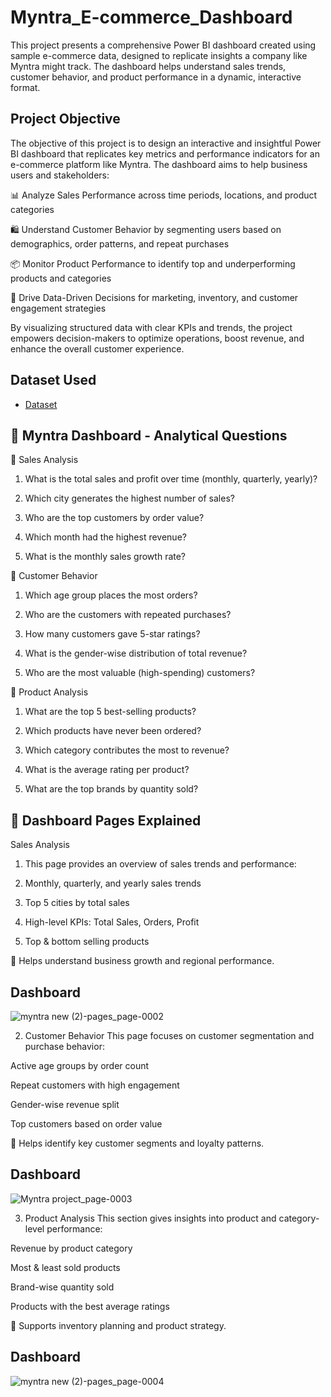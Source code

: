 # Myntra_E-commerce_Dashboard
This project presents a comprehensive Power BI dashboard created using sample e-commerce data, designed to replicate insights a company like Myntra might track. The dashboard helps understand sales trends, customer behavior, and product performance in a dynamic, interactive format.
## Project Objective
The objective of this project is to design an interactive and insightful Power BI dashboard that replicates key metrics and performance indicators for an e-commerce platform like Myntra. The dashboard aims to help business users and stakeholders:

📊 Analyze Sales Performance across time periods, locations, and product categories

🛍️ Understand Customer Behavior by segmenting users based on demographics, order patterns, and repeat purchases

📦 Monitor Product Performance to identify top and underperforming products and categories

🚀 Drive Data-Driven Decisions for marketing, inventory, and customer engagement strategies

By visualizing structured data with clear KPIs and trends, the project empowers decision-makers to optimize operations, boost revenue, and enhance the overall customer experience.

## Dataset Used
- <a href="https://github.com/Shrutikak03/Myntra_E-commerce_Dashboard/blob/main/Myntra_Mock_Dataset.xlsx">Dataset</a>

## 📌 Myntra Dashboard - Analytical Questions

🔹 Sales Analysis
1. What is the total sales and profit over time (monthly, quarterly, yearly)?

2. Which city generates the highest number of sales?

3. Who are the top customers by order value?

4. Which month had the highest revenue?

5. What is the monthly sales growth rate?

🔹 Customer Behavior
1. Which age group places the most orders?

2. Who are the customers with repeated purchases?

3. How many customers gave 5-star ratings?

4. What is the gender-wise distribution of total revenue?

5. Who are the most valuable (high-spending) customers?

🔹 Product Analysis
1. What are the top 5 best-selling products?

2. Which products have never been ordered?

3. Which category contributes the most to revenue?

4. What is the average rating per product?

5. What are the top brands by quantity sold?

## 📄 Dashboard Pages Explained
   Sales Analysis
1. This page provides an overview of sales trends and performance:

2. Monthly, quarterly, and yearly sales trends

3. Top 5 cities by total sales

4. High-level KPIs: Total Sales, Orders, Profit

5. Top & bottom selling products

🎯 Helps understand business growth and regional performance.

## Dashboard
![myntra new (2)-pages_page-0002](https://github.com/user-attachments/assets/d14f0add-fedd-4a0f-89b7-f3ac628a00b5)

2. Customer Behavior
This page focuses on customer segmentation and purchase behavior:

Active age groups by order count

Repeat customers with high engagement

Gender-wise revenue split

Top customers based on order value

🎯 Helps identify key customer segments and loyalty patterns.

## Dashboard
![Myntra project_page-0003](https://github.com/user-attachments/assets/0b102673-6bc3-4c29-8516-f5c31218b394)

3. Product Analysis
This section gives insights into product and category-level performance:

Revenue by product category

Most & least sold products

Brand-wise quantity sold

Products with the best average ratings

🎯 Supports inventory planning and product strategy.

## Dashboard
![myntra new (2)-pages_page-0004](https://github.com/user-attachments/assets/b8008da0-1a2d-4e56-968f-43fedd36b44c)




















